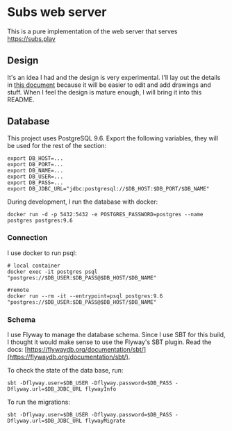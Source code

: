 # Subs web server

This is a pure implementation of the web server that serves https://subs.play


## Design

It's an idea I had and the design is very experimental. I'll lay out the details in [this document](https://docs.google.com/document/d/1CV4-fgR7CYGJE2sigwFuxj1OML3WoD7lqB0AESv0Prc/edit?usp=sharing) because it will be easier to edit and add drawings and stuff. When I feel the design is mature enough, I will bring it into this README.


## Database

This project uses PostgreSQL 9.6. Export the following variables, they will be used for the rest of the section:
```
export DB_HOST=...
export DB_PORT=...
export DB_NAME=...
export DB_USER=...
export DB_PASS=...
export DB_JDBC_URL="jdbc:postgresql://$DB_HOST:$DB_PORT/$DB_NAME"
```

During development, I run the database with docker:
```
docker run -d -p 5432:5432 -e POSTGRES_PASSWORD=postgres --name postgres postgres:9.6

```

### Connection

I use docker to run psql:
```
# local container
docker exec -it postgres psql "postgres://$DB_USER:$DB_PASS@$DB_HOST/$DB_NAME"

#remote
docker run --rm -it --entrypoint=psql postgres:9.6 "postgres://$DB_USER:$DB_PASS@$DB_HOST/$DB_NAME"
```

### Schema

I use Flyway to manage the database schema. Since I use SBT for this build, I thought it would make sense to use the Flyway's SBT plugin. Read the docs: [https://flywaydb.org/documentation/sbt/](https://flywaydb.org/documentation/sbt/).

To check the state of the data base, run:
```
sbt -Dflyway.user=$DB_USER -Dflyway.password=$DB_PASS -Dflyway.url=$DB_JDBC_URL flywayInfo
```

To run the migrations:
```
sbt -Dflyway.user=$DB_USER -Dflyway.password=$DB_PASS -Dflyway.url=$DB_JDBC_URL flywayMigrate
```
